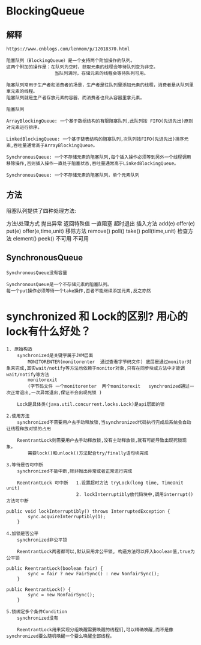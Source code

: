 # BlockingQueue

## 解释
~~~
https://www.cnblogs.com/lenmom/p/12018370.html

阻塞队列（BlockingQueue）是一个支持两个附加操作的队列。
这两个附加的操作是：在队列为空时，获取元素的线程会等待队列变为非空。
                  当队列满时，存储元素的线程会等待队列可用。

阻塞队列常用于生产者和消费者的场景，生产者是往队列里添加元素的线程，消费者是从队列里拿元素的线程。
阻塞队列就是生产者存放元素的容器，而消费者也只从容器里拿元素。
~~~

~~~
阻塞队列

ArrayBlockingQueue: 一个基于数组结构的有限阻塞队列,此队列按 FIFO(先进先出)原则对元素进行排序。

LinkedBlockingQueue: 一个基于链表结构的阻塞队列,次队列按FIFO(先进先出)排序元素,吞吐量通常高于ArrayBlockingQueue。
    
SynchronousQueue: 一个不存储元素的阻塞队列,每个插入操作必须等到另外一个线程调用移除操作,否则插入操作一直处于阻塞状态,吞吐量通常高于LinkedBlockingQueue。

SynchronousQueue: 一个不存储元素的阻塞队列，单个元素队列
~~~

##  方法
阻塞队列提供了四种处理方法:

方法\处理方式  抛出异常      返回特殊值       一直阻塞      超时退出
插入方法      add(e)        offer(e)         put(e)    offer(e,time,unit)
移除方法     remove()       poll()           take()    poll(time,unit)
检查方法    element()       peek()           不可用     不可用

## SynchronousQueue
~~~
SynchronousQueue没有容量

SynchronousQueue是一个不存储元素的阻塞队列。
每一个put操作必须等待一个take操作,否者不能继续添加元素,反之亦然

~~~

# synchronized 和 Lock的区别? 用心的lock有什么好处？
~~~
1. 原始构造
    synchronized是关键字属于JVM层面
        MONITORENTER(monitorenter  通过查看字节码文件) 底层是通过monitor对象来完成,其实wait/notify等方法也依赖于monitor对象,只有在同步块或方法中才能调wait/notify等方法
        monitorexit
        (字节码文件 一个monitorenter  两个monitorexit   synchronized通过一次正常退出,一次异常退出,保证不会出现死锁 )

    Lock是具体类(java.util.concurrent.locks.Lock)是api层面的锁
 
2.使用方法
    synchronized不需要用户去手动释放锁,当synchronized代码执行完成后系统会自动让线程释放对锁的占用

    ReentrantLock则需要用户去手动释放锁,没有主动释放锁,就有可能导致出现死锁现象。
        需要lock()和unlock()方法配合try/finally语句块完成

3.等待是否可中断
    synchronized不能中断,除非抛出异常或者正常进行完成

    ReentrantLock 可中断   1.设置超时方法 tryLock(long time, TimeUnit unit)
                          2. lockInterruptibly放代码块中,调用interrupt()方法可中断

public void lockInterruptibly() throws InterruptedException {
        sync.acquireInterruptibly(1);
    }

4.加锁是否公平
    synchronized非公平锁

    ReentrantLock两者都可以,默认采用非公平锁, 构造方法可以传入boolean值,true为公平锁

public ReentrantLock(boolean fair) {
        sync = fair ? new FairSync() : new NonfairSync();
    }

public ReentrantLock() {
        sync = new NonfairSync();
    }

5.锁绑定多个条件Condition
    synchronized没有

    ReentrantLock用来实现分组唤醒需要唤醒的线程们,可以精确唤醒,而不是像synchronized要么随机唤醒一个要么唤醒全部线程。
~~~